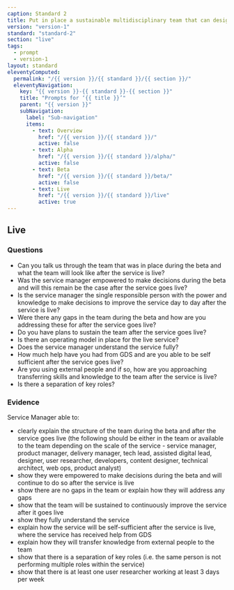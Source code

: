 ```yaml
---
caption: Standard 2
title: Put in place a sustainable multidisciplinary team that can design, build and operate the service, led by a suitably skilled and senior service manager with decision-making responsibility.
version: "version-1"
standard: "standard-2"
section: "live"
tags:
  - prompt
  - version-1
layout: standard
eleventyComputed:
  permalink: "/{{ version }}/{{ standard }}/{{ section }}/"
  eleventyNavigation:
    key: "{{ version }}-{{ standard }}-{{ section }}"
    title: "Prompts for ‘{{ title }}’"
    parent: "{{ version }}"
    subNavigation:
      label: "Sub-navigation"
      items:
        - text: Overview
          href: "/{{ version }}/{{ standard }}/"
          active: false
        - text: Alpha
          href: "/{{ version }}/{{ standard }}/alpha/"
          active: false
        - text: Beta
          href: "/{{ version }}/{{ standard }}/beta/"
          active: false
        - text: Live
          href: "/{{ version }}/{{ standard }}/live"
          active: true
---
```


## Live

### Questions

- Can you talk us through the team that was in place during the beta and what the team will look like after the service is live?
- Was the service manager empowered to make decisions during the beta and will this remain be the case after the service goes live?
- Is the service manager the single responsible person with the power and knowledge to make decisions to improve the service day to day after the service is live?
- Were there any gaps in the team during the beta and how are you addressing these for after the service goes live?
- Do you have plans to sustain the team after the service goes live?
- Is there an operating model in place for the live service?
- Does the service manager understand the service fully?
- How much help have you had from GDS and are you able to be self sufficient after the service goes live?
- Are you using external people and if so, how are you approaching transferring skills and knowledge to the team after the service is live?
- Is there a separation of key roles?

### Evidence

Service Manager able to:

- clearly explain the structure of the team during the beta and after the service goes live (the following should be either in the team or available to the team depending on the scale of the service - service manager, product manager, delivery manager, tech lead, assisted digital lead, designer, user researcher, developers, content designer, technical architect, web ops, product analyst)
- show they were empowered to make decisions during the beta and will continue to do so after the service is live
- show there are no gaps in the team or explain how they will address any gaps
- show that the team will be sustained to continuously improve the service after it goes live
- show they fully understand the service
- explain how the service will be self-sufficient after the service is live, where the service has received help from GDS
- explain how they will transfer knowledge from external people to the team
- show that there is a separation of key roles (i.e. the same person is not performing multiple roles within the service)
- show that there is at least one user researcher working at least 3 days per week
